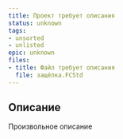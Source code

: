 ```yaml
---
title: Проект требует описания
status: unknown
tags:
- unsorted
- unlisted
epic: unknown
files:
- title: Файл требует описания
  file: защёлка.FCStd
---
```



## Описание

Произвольное описание